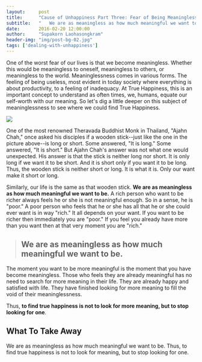 ```yaml
---
layout:     post
title:      "Cause of Unhappiness Part Three: Fear of Being Meaningless"
subtitle:   "	We are as meaningless as how much meaningful we want to be. Thus, to find true happiness is not to look for meaning, but to stop looking for one."
date:       2016-02-20 12:00:00
author:     "Supakorn Laohasongkram"
header-img: "img/post-bg-02.jpg"
tags: ['dealing-with-unhappiness']
---
```


One of the worst fear of our lives is that we become meaningless. Whether this would be meaningless to oneself, meaningless to others, or meaningless to the world. Meaninglessness comes in various forms. The feeling of being useless, most evident in today society where everything is about productivity, to a feeling of inadequacy. At True Happiness, this is an important concept to understand as often times, we, humans, equate our self-worth with our meaning. So let's dig a little deeper on this subject of meaninglessness to see where we could find True Happiness.

<img class="img-responsive" src="http://true-happiness.github.io/img/stick.jpg" />

One of the most renowned Theravada Buddhist Monk in Thailand, "Ajahn Chah," once asked his disciples if a wooden stick--just like the one in the picture above--is long or short. Some answered, "It is long." Some answered, "It is short." But Ajahn Chah's answer was not what one would unexpected. His answer is that the stick is neither long nor short. It is only long if we want it to be short. And it is short only if you want it to be long. Thus, the wooden stick is neither short or long. It is what it is. Only our want make it short or long.

Similarly, our life is the same as that wooden stick. <strong>We are as meaningless as how much meaningful we want to be.</strong> A rich person who want to be richer always feels he or she is not meaningful enough. So in a sense, he is "poor." A poor person who feels that he or she has all that he or she could ever want is in way "rich." It all depends on your want. If you want to be richer then immediately you are "poor." If you feel you already have more than you want then at that very moment you are "rich."
<blockquote>
<h2>We are as meaningless as how much meaningful we want to be.</h2>
</blockquote>
The moment you want to be more meaningful is the moment that you have become meaningless. Those who feels they are already meaningful has no need to search for more meaning in their life. They are already happy and satisfied with life. They have finished looking for more meaning to fill the void of their meaninglessness.

Thus, <strong>to find true happiness is not to look for more meaning, but to stop looking for one</strong>.
<h2 class="section-heading">What To Take Away</h2>
We are as meaningless as how much meaningful we want to be. Thus, to find true happiness is not to look for meaning, but to stop looking for one.

<!-- 
<p>
	Meaning emernate from the function of difference. What I mean by that is meaning is only possible by comparing two things. The meaning of something is emernate from what it is not. How
</p> -->

<!-- 
<p>Life, in essense, is incomparable to one another. Life is just is. You can compare all you want but at the end of the day how could you ever compare something so different to one another? So live and let live.</p>

We are as meaningless as we want to be. 


<p>meaning = self-worth</p>

<p>If you have studied Philosophy espeically on the topic of epistemology or the study of how we know what we know then you will know that meaning emernate from a function of difference. What I mean by that is </p>

<p>This is what I am going to tell you. First, it's ok to be meaningless.(decontructivist) Second, you are not meaningless.(constructivist)</p>

<p>People are looking for a meaningful life, but to truly live is not to look for one.</p>


<p>If you want to be meaningful, then you need to have what it takes to be meaningless.</p>

<a href="http://seattleinsight.org/Talks/BrowseTalks/DharmaTalk/tabid/90/TalkID/375/Default.aspx">recommended talks</a>



<p> 
	Let's face it. I believe we are all born with the fear of being meaningless. We are so fearful that we will not have any meaning that we live our lives trying to add meaning to ourselves. We buy things we do not need to help boost our ego. We want to get that degrees so that we look better than our friends. We want to get that job so that we feel better about ourselves. Why? because we feel we still do not have enough.
</p>

<blockquote>It takes so little, so infinitely little, for someone to find himself on the other side of the border, where everything - love, convictions, faith, history - no longer has meaning. The whole mystery of human life resides on the fact that it is spent in the immediate proximity of, and even in direct contact with, that border, that it is separated from it not by kilometers but by barely a millimeter.<br><br>- Milan Kundera, The Book of Laughter and Forgetting</blockquote>

<p>
This fear of being meaningless has been with us since we were born and it is at the core of our existence.

	We can't even rest anymore since it is tied to a sense of meaninglessness. We can't even not have a salary. How much salary we make become how meaningful we are.

	But is being meaningful or useful in life
</p>


So why do we not want to be meaningless? What's wrong with being meaningless? I believe that the answer to this question is the fact that we were born with nothing to begin with.

So why do we fear meaninglessness?
How does meaningless cause us unhappiness?


<p>
	But we are born with nothing, and we will die with nothing. So actually whatever a little we have right now is already a plus. It is a gift just to be alive. It is a gift to be born healthy. Thus, it is not correct to assume that we are meaningless.

	It's ok to be meaningless. We were all born from being zero. 

	There are probably millions of infant motality  We have nothing to begin with. Why are we crying over something which is even already even better than when we are born. Many infants today die even before they get a chance to live. Why are we crying over our the bad luck despite being so lucky to live up until now?
</p>

<p>
	Meaning is, therefore, relative. Let's say you feel you are not rich enough. And you are unhappy about it. 

	Meaning is created by comparing one thing with another. It simply the difference between one thing and another. Meaning does not emernate from the thing itself. 
</p>
 -->